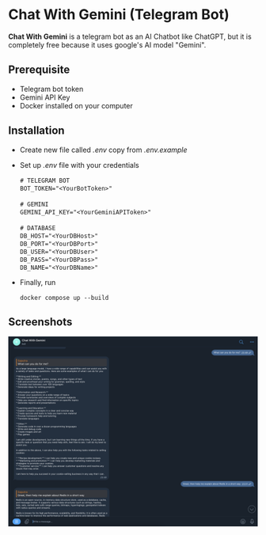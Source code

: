 
# Chat With Gemini (Telegram Bot)

**Chat With Gemini** is a telegram bot as an AI Chatbot like ChatGPT, but it is completely free because it uses google's AI model "Gemini".


## Prerequisite

- Telegram bot token
- Gemini API Key
- Docker installed on your computer
## Installation

- Create new file called *.env* copy from *.env.example*
- Set up *.env* file with your credentials

    ```
    # TELEGRAM BOT
    BOT_TOKEN="<YourBotToken>"

    # GEMINI
    GEMINI_API_KEY="<YourGeminiAPIToken>"

    # DATABASE
    DB_HOST="<YourDBHost>"
    DB_PORT="<YourDBPort>"
    DB_USER="<YourDBUser>"
    DB_PASS="<YourDBPass>"
    DB_NAME="<YourDBName>"
    ```
- Finally, run

    ```
    docker compose up --build
    ```


## Screenshots

![App Screenshot](/assets/chat-with-gemini-telegram-screenshot.png)

